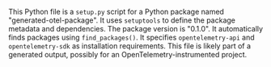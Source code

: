 This Python file is a `setup.py` script for a Python package named "generated-otel-package".
It uses `setuptools` to define the package metadata and dependencies.
The package version is "0.1.0".
It automatically finds packages using `find_packages()`.
It specifies `opentelemetry-api` and `opentelemetry-sdk` as installation requirements.
This file is likely part of a generated output, possibly for an OpenTelemetry-instrumented project.